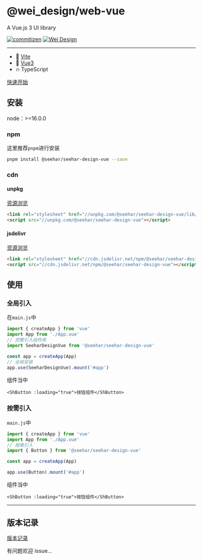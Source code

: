 # @wei_design/web-vue

A Vue.js 3 UI library

[![commitizen](https://img.shields.io/badge/commitizen-friendly-brightgreen.svg)](http://commitizen.github.io/cz-cli)
[![Wei Design](https://img.shields.io/npm/v/@wei_design/web-vue.svg?style=flat-square)](https://www.npmjs.org/package/@wei_design/web-vue)

---

-   🔭 [Vite](https://vitejs.dev)
-   💪 [Vue3](https://vuejs.org)
-   🔥 TypeScript

[快速开始](https://wei-design.github.io/web-vue/)

## 安装

node：>=16.0.0

### npm

这里推荐`pnpm`进行安装

```sh
pnpm install @seehar/seehar-design-vue --save
```

### cdn

#### unpkg

[资源浏览](https://unpkg.com/@seehar/seehar-design-vue/)

```html
<link rel="stylesheet" href="//unpkg.com/@seehar/seehar-design-vue/lib/style.css" />
<script src="//unpkg.com/@seehar/seehar-design-vue"></script>
```

#### jsdelivr

[资源浏览](https://cdn.jsdelivr.net/npm/@seehar/seehar-design-vue/)

```html
<link rel="stylesheet" href="//cdn.jsdelivr.net/npm/@seehar/seehar-design-vue/lib/style.css" />
<script src="//cdn.jsdelivr.net/npm/@seehar/seehar-design-vue"></script>
```

## 使用

### 全局引入

在`main.js`中

```js
import { createApp } from 'vue'
import App from './App.vue'
// 完整引入组件库
import SeeharDesignVue from '@seehar/seehar-design-vue'

const app = createApp(App)
// 全局安装
app.use(SeeharDesignVue).mount('#app')
```

组件当中

```vue
<ShButton :loading="true">按钮组件</ShButton>
```

### 按需引入

`main.js`中

```js
import { createApp } from 'vue'
import App from './App.vue'
// 按需引入
import { Button } from '@seehar/seehar-design-vue'

const app = createApp(App)

app.use(Button).mount('#app')
```

组件当中

```vue
<ShButton :loading="true">按钮组件</ShButton>
```

---

## 版本记录

[版本记录](CHANGELOG.md)

有问题欢迎 issue...
